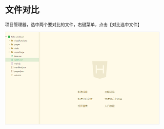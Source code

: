 # 文件对比

项目管理器，选中两个要对比的文件，右键菜单，点击【对比选中文件】

<img src="/static/snapshots/tutorial/file_diff.gif" style="zoom: 90%; border:1px solid #eee;"/>